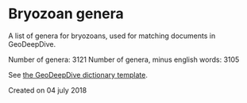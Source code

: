 # Bryozoan genera

A list of genera for bryozoans, used for matching documents in GeoDeepDive.

Number of genera: 3121
Number of genera, minus english words: 3105

See [the GeoDeepDive dictionary template](https://github.com/UW-Deepdive-Infrastructure/dictionary_example).


Created on 04 july 2018
